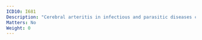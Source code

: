 ```yaml
---
ICD10: I681
Description: "Cerebral arteritis in infectious and parasitic diseases classified elsewhere"
Matters: No
Weight: 0
---
```


